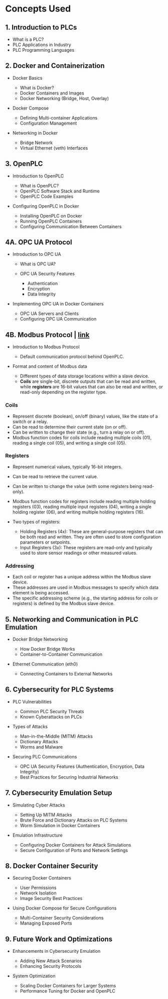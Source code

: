 # Concepts Used

## 1. Introduction to PLCs

- What is a PLC?
- PLC Applications in Industry
- PLC Programming Languages

## 2. Docker and Containerization

- Docker Basics

  - What is Docker?
  - Docker Containers and Images
  - Docker Networking (Bridge, Host, Overlay)

- Docker Compose

  - Defining Multi-container Applications
  - Configuration Management

- Networking in Docker

  - Bridge Network
  - Virtual Ethernet (veth) Interfaces

## 3. OpenPLC

- Introduction to OpenPLC

  - What is OpenPLC?
  - OpenPLC Software Stack and Runtime
  - OpenPLC Code Examples

- Configuring OpenPLC in Docker

  - Installing OpenPLC on Docker
  - Running OpenPLC Containers
  - Configuring Communication Between Containers

## 4A. OPC UA Protocol

- Introduction to OPC UA

  - What is OPC UA?
  - OPC UA Security Features

    - Authentication
    - Encryption
    - Data Integrity

- Implementing OPC UA in Docker Containers

  - OPC UA Servers and Clients
  - Configuring OPC UA Communication

## 4B. Modbus Protocol | [link](https://www.advantech.com/en/resources/white-papers/5d094a3b-9c70-48fa-ae48-580d351fa42d)

- Introduction to Modbus Protocol
  - Default communication protocol behind OpenPLC.
- Format and content of Modbus data

  - Different types of data storage locations within a slave device.
  - **Coils** are single-bit, discrete outputs that can be read and written, while **registers** are 16-bit values that can also be read and written, or read-only depending on the register type.

### Coils

- Represent discrete (boolean), on/off (binary) values, like the state of a switch or a relay.
- Can be read to determine their current state (on or off).
- Can be written to change their state (e.g., turn a relay on or off).
- Modbus function codes for coils include reading multiple coils (01), reading a single coil (05), and writing a single coil (05).

### Registers

- Represent numerical values, typically 16-bit integers.
- Can be read to retrieve the current value.
- Can be written to change the value (with some registers being read-only).
- Modbus function codes for registers include reading multiple holding registers (03), reading multiple input registers (04), writing a single holding register (06), and writing multiple holding registers (16).
- Two types of registers:

  - Holding Registers (4x): These are general-purpose registers that can be both read and written. They are often used to store configuration parameters or setpoints.
  - Input Registers (3x): These registers are read-only and typically used to store sensor readings or other measured values.

### Addressing

- Each coil or register has a unique address within the Modbus slave device.
- These addresses are used in Modbus messages to specify which data element is being accessed.
- The specific addressing scheme (e.g., the starting address for coils or registers) is defined by the Modbus slave device.

## 5. Networking and Communication in PLC Emulation

- Docker Bridge Networking

  - How Docker Bridge Works
  - Container-to-Container Communication

- Ethernet Communication (eth0)

  - Connecting Containers to External Networks

## 6. Cybersecurity for PLC Systems

- PLC Vulnerabilities

  - Common PLC Security Threats
  - Known Cyberattacks on PLCs

- Types of Attacks

  - Man-in-the-Middle (MITM) Attacks
  - Dictionary Attacks
  - Worms and Malware

- Securing PLC Communications

  - OPC UA Security Features (Authentication, Encryption, Data Integrity)
  - Best Practices for Securing Industrial Networks

## 7. Cybersecurity Emulation Setup

- Simulating Cyber Attacks

  - Setting Up MITM Attacks
  - Brute Force and Dictionary Attacks on PLC Systems
  - Worm Simulation in Docker Containers

- Emulation Infrastructure

  - Configuring Docker Containers for Attack Simulations
  - Secure Configuration of Ports and Network Settings

## 8. Docker Container Security

- Securing Docker Containers

  - User Permissions
  - Network Isolation
  - Image Security Best Practices

- Using Docker Compose for Secure Configurations

  - Multi-Container Security Considerations
  - Managing Exposed Ports

## 9. Future Work and Optimizations

- Enhancements in Cybersecurity Emulation

  - Adding New Attack Scenarios
  - Enhancing Security Protocols

- System Optimization

  - Scaling Docker Containers for Larger Systems
  - Performance Tuning for Docker and OpenPLC

<!--

# Concepts Applied | Other Generated

## Containerization and Virtualization

- **Docker**: The entire system is virtualized using Docker containers, allowing the simulation of multiple devices (PLCs) and communication protocols in a controlled environment. Containers provide isolation, which is ideal for testing and security purposes.

## OPC UA and Industrial Protocols

- **OPC UA (Unified Architecture)**: A secure and scalable communication protocol widely used in industrial systems. It provides mechanisms for authentication, encryption, and integrity, ensuring secure data exchange.
- **Modbus**: A simple protocol for serial communication in industrial control systems. It is used to simulate interactions between PLCs and connected devices.
- **Siemens S7**: A proprietary industrial protocol for Siemens PLCs, commonly used in automation environments.

## Cybersecurity

- **Cyberattack Simulation**: Various cyberattacks, including MITM (Man-in-the-Middle) and dictionary attacks, are simulated to test the vulnerabilities of OT systems.
- **Encryption and Data Integrity**: Ensures that the communication remains secure from unauthorized access or modification. -->
